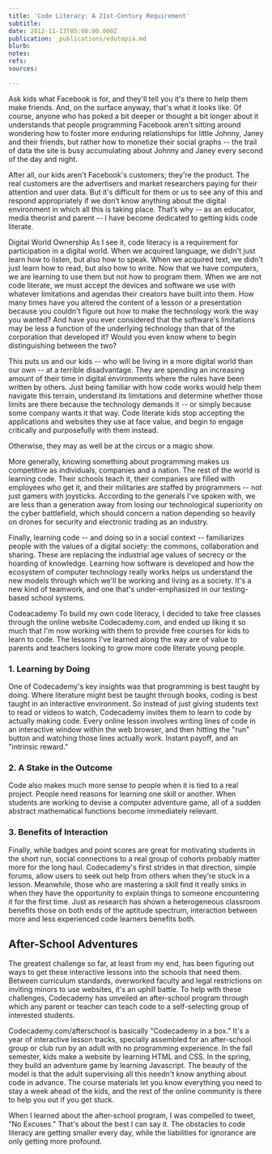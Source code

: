 ```yaml
---
title: 'Code Literacy: A 21st-Century Requirement'
subtitle: 
date: 2012-11-13T05:00:00.000Z
publication: _publications/edutopia.md
blurb: 
notes: 
refs: 
sources: 

---
```

Ask kids what Facebook is for, and they'll tell you it's there to help them make friends. And, on the surface anyway, that's what it looks like. Of course, anyone who has poked a bit deeper or thought a bit longer about it understands that people programming Facebook aren't sitting around wondering how to foster more enduring relationships for little Johnny, Janey and their friends, but rather how to monetize their social graphs -- the trail of data the site is busy accumulating about Johnny and Janey every second of the day and night.

After all, our kids aren't Facebook's customers; they're the product. The real customers are the advertisers and market researchers paying for their attention and user data. But it's difficult for them or us to see any of this and respond appropriately if we don’t know anything about the digital environment in which all this is taking place. That’s why -- as an educator, media theorist and parent -- I have become dedicated to getting kids code literate.

Digital World Ownership
As I see it, code literacy is a requirement for participation in a digital world. When we acquired language, we didn't just learn how to listen, but also how to speak. When we acquired text, we didn't just learn how to read, but also how to write. Now that we have computers, we are learning to use them but not how to program them. When we are not code literate, we must accept the devices and software we use with whatever limitations and agendas their creators have built into them. How many times have you altered the content of a lesson or a presentation because you couldn't figure out how to make the technology work the way you wanted? And have you ever considered that the software's limitations may be less a function of the underlying technology than that of the corporation that developed it? Would you even know where to begin distinguishing between the two?

This puts us and our kids -- who will be living in a more digital world than our own -- at a terrible disadvantage. They are spending an increasing amount of their time in digital environments where the rules have been written by others. Just being familiar with how code works would help them navigate this terrain, understand its limitations and determine whether those limits are there because the technology demands it -- or simply because some company wants it that way. Code literate kids stop accepting the applications and websites they use at face value, and begin to engage critically and purposefully with them instead.

Otherwise, they may as well be at the circus or a magic show.

More generally, knowing something about programming makes us competitive as individuals, companies and a nation. The rest of the world is learning code. Their schools teach it, their companies are filled with employees who get it, and their militaries are staffed by programmers -- not just gamers with joysticks. According to the generals I've spoken with, we are less than a generation away from losing our technological superiority on the cyber battlefield, which should concern a nation depending so heavily on drones for security and electronic trading as an industry.

Finally, learning code -- and doing so in a social context -- familiarizes people with the values of a digital society: the commons, collaboration and sharing. These are replacing the industrial age values of secrecy or the hoarding of knowledge. Learning how software is developed and how the ecosystem of computer technology really works helps us understand the new models through which we'll be working and living as a society. It's a new kind of teamwork, and one that's under-emphasized in our testing-based school systems.

Codeacademy
To build my own code literacy, I decided to take free classes through the online website Codecademy.com, and ended up liking it so much that I'm now working with them to provide free courses for kids to learn to code. The lessons I've learned along the way are of value to parents and teachers looking to grow more code literate young people.

### 1. Learning by Doing
One of Codecademy's key insights was that programming is best taught by doing. Where literature might best be taught through books, coding is best taught in an interactive environment. So instead of just giving students text to read or videos to watch, Codecademy invites them to learn to code by actually making code. Every online lesson involves writing lines of code in an interactive window within the web browser, and then hitting the "run" button and watching those lines actually work. Instant payoff, and an "intrinsic reward."

### 2. A Stake in the Outcome
Code also makes much more sense to people when it is tied to a real project. People need reasons for learning one skill or another. When students are working to devise a computer adventure game, all of a sudden abstract mathematical functions become immediately relevant.

### 3. Benefits of Interaction
Finally, while badges and point scores are great for motivating students in the short run, social connections to a real group of cohorts probably matter more for the long haul. Codecademy's first strides in that direction, simple forums, allow users to seek out help from others when they're stuck in a lesson. Meanwhile, those who are mastering a skill find it really sinks in when they have the opportunity to explain things to someone encountering it for the first time. Just as research has shown a heterogeneous classroom benefits those on both ends of the aptitude spectrum, interaction between more and less experienced code learners benefits both.

## After-School Adventures
The greatest challenge so far, at least from my end, has been figuring out ways to get these interactive lessons into the schools that need them. Between curriculum standards, overworked faculty and legal restrictions on inviting minors to use websites, it's an uphill battle. To help with these challenges, Codecademy has unveiled an after-school program through which any parent or teacher can teach code to a self-selecting group of interested students.

Codecademy.com/afterschool is basically "Codecademy in a box." It's a year of interactive lesson tracks, specially assembled for an after-school group or club run by an adult with no programming experience. In the fall semester, kids make a website by learning HTML and CSS. In the spring, they build an adventure game by learning Javascript. The beauty of the model is that the adult supervising all this needn't know anything about code in advance. The course materials let you know everything you need to stay a week ahead of the kids, and the rest of the online community is there to help you out if you get stuck.

When I learned about the after-school program, I was compelled to tweet, "No Excuses." That's about the best I can say it. The obstacles to code literacy are getting smaller every day, while the liabilities for ignorance are only getting more profound.